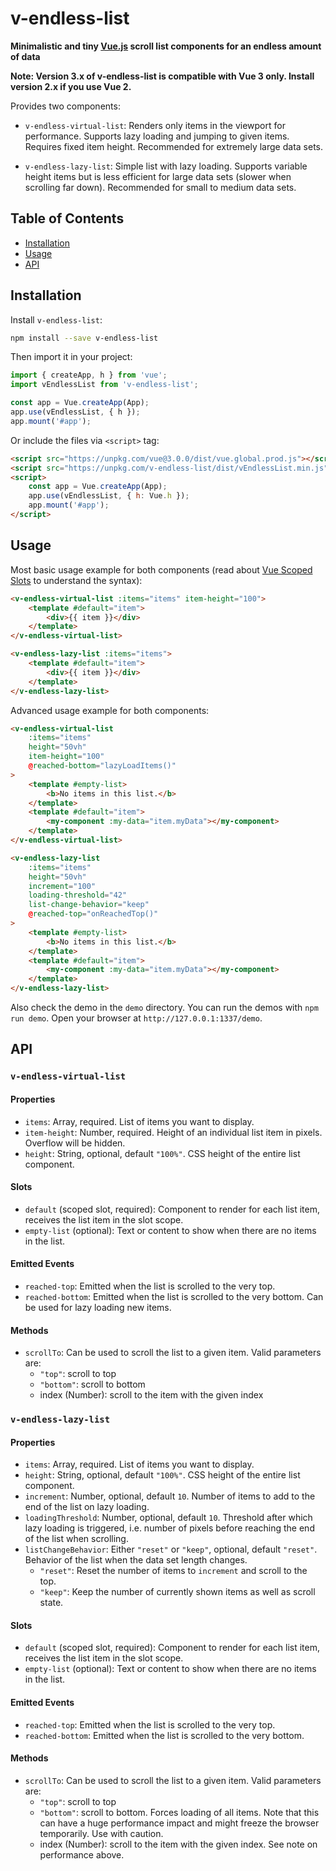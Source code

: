 # v-endless-list

**Minimalistic and tiny [Vue.js](https://vuejs.org/) scroll list components for an endless amount of data**

**Note: Version 3.x of v-endless-list is compatible with Vue 3 only. Install version 2.x if you use Vue 2.**

Provides two components:
* `v-endless-virtual-list`: Renders only items in the viewport for performance. Supports lazy loading and jumping to given items. Requires fixed item height. Recommended for extremely large data sets.

* `v-endless-lazy-list`: Simple list with lazy loading. Supports variable height items but is less efficient for large data sets (slower when scrolling far down). Recommended for small to medium data sets.


## Table of Contents

* [Installation](#installation)
* [Usage](#usage)
* [API](#api)


## Installation

Install `v-endless-list`:

```bash
npm install --save v-endless-list
```

Then import it in your project:

```javascript
import { createApp, h } from 'vue';
import vEndlessList from 'v-endless-list';

const app = Vue.createApp(App);
app.use(vEndlessList, { h });
app.mount('#app');
```

Or include the files via `<script>` tag:
```html
<script src="https://unpkg.com/vue@3.0.0/dist/vue.global.prod.js"></script>
<script src="https://unpkg.com/v-endless-list/dist/vEndlessList.min.js"></script>
<script>
    const app = Vue.createApp(App);
    app.use(vEndlessList, { h: Vue.h });
    app.mount('#app');
</script>
```


## Usage

Most basic usage example for both components (read about [Vue Scoped Slots](https://vuejs.org/v2/guide/components-slots.html#Scoped-Slots) to understand the syntax):

```html
<v-endless-virtual-list :items="items" item-height="100">
    <template #default="item">
        <div>{{ item }}</div>
    </template>
</v-endless-virtual-list>
```

```html
<v-endless-lazy-list :items="items">
    <template #default="item">
        <div>{{ item }}</div>
    </template>
</v-endless-lazy-list>
```

Advanced usage example for both components:

```html
<v-endless-virtual-list
    :items="items"
    height="50vh"
    item-height="100"
    @reached-bottom="lazyLoadItems()"
>
    <template #empty-list>
        <b>No items in this list.</b>
    </template>
    <template #default="item">
        <my-component :my-data="item.myData"></my-component>
    </template>
</v-endless-virtual-list>
```

```html
<v-endless-lazy-list
    :items="items"
    height="50vh"
    increment="100"
    loading-threshold="42"
    list-change-behavior="keep"
    @reached-top="onReachedTop()"
>
    <template #empty-list>
        <b>No items in this list.</b>
    </template>
    <template #default="item">
        <my-component :my-data="item.myData"></my-component>
    </template>
</v-endless-lazy-list>
```

Also check the demo in the `demo` directory. You can run the demos with `npm run demo`. Open your browser at `http://127.0.0.1:1337/demo`.


## API

### `v-endless-virtual-list`

#### Properties
* `items`: Array, required. List of items you want to display.
* `item-height`: Number, required. Height of an individual list item in pixels. Overflow will be hidden.
* `height`: String, optional, default `"100%"`. CSS height of the entire list component.

#### Slots
* `default` (scoped slot, required): Component to render for each list item, receives the list item in the slot scope.
* `empty-list` (optional): Text or content to show when there are no items in the list.

#### Emitted Events
* `reached-top`: Emitted when the list is scrolled to the very top.
* `reached-bottom`: Emitted when the list is scrolled to the very bottom. Can be used for lazy loading new items.

#### Methods
* `scrollTo`: Can be used to scroll the list to a given item. Valid parameters are:
    * `"top"`: scroll to top
    * `"bottom"`: scroll to bottom
    * index (Number): scroll to the item with the given index

### `v-endless-lazy-list`

#### Properties
* `items`: Array, required. List of items you want to display.
* `height`: String, optional, default `"100%"`. CSS height of the entire list component.
* `increment`: Number, optional, default `10`. Number of items to add to the end of the list on lazy loading.
* `loadingThreshold`: Number, optional, default `10`. Threshold after which lazy loading is triggered, i.e. number of pixels before reaching the end of the list when scrolling.
* `listChangeBehavior`: Either `"reset"` or `"keep"`, optional, default `"reset"`. Behavior of the list when the data set length changes.
    * `"reset"`: Reset the number of items to `increment` and scroll to the top.
    * `"keep"`: Keep the number of currently shown items as well as scroll state.

#### Slots
* `default` (scoped slot, required): Component to render for each list item, receives the list item in the slot scope.
* `empty-list` (optional): Text or content to show when there are no items in the list.

#### Emitted Events
* `reached-top`: Emitted when the list is scrolled to the very top.
* `reached-bottom`: Emitted when the list is scrolled to the very bottom.

#### Methods
* `scrollTo`: Can be used to scroll the list to a given item. Valid parameters are:
    * `"top"`: scroll to top
    * `"bottom"`: scroll to bottom. Forces loading of all items. Note that this can have a huge performance impact and might freeze the browser temporarily. Use with caution.
    * index (Number): scroll to the item with the given index. See note on performance above.